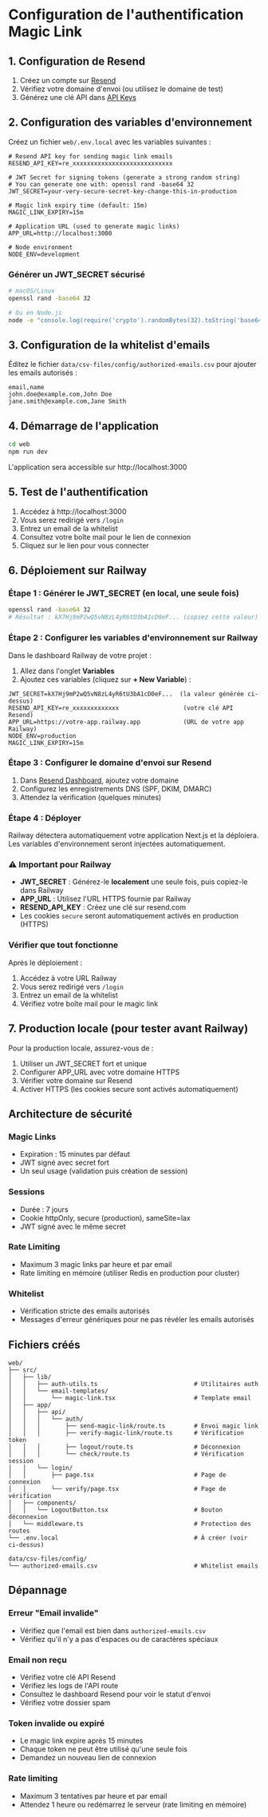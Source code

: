 # Configuration de l'authentification Magic Link

## 1. Configuration de Resend

1. Créez un compte sur [Resend](https://resend.com)
2. Vérifiez votre domaine d'envoi (ou utilisez le domaine de test)
3. Générez une clé API dans [API Keys](https://resend.com/api-keys)

## 2. Configuration des variables d'environnement

Créez un fichier `web/.env.local` avec les variables suivantes :

```env
# Resend API key for sending magic link emails
RESEND_API_KEY=re_xxxxxxxxxxxxxxxxxxxxxxxxxxxx

# JWT Secret for signing tokens (generate a strong random string)
# You can generate one with: openssl rand -base64 32
JWT_SECRET=your-very-secure-secret-key-change-this-in-production

# Magic link expiry time (default: 15m)
MAGIC_LINK_EXPIRY=15m

# Application URL (used to generate magic links)
APP_URL=http://localhost:3000

# Node environment
NODE_ENV=development
```

### Générer un JWT_SECRET sécurisé

```bash
# macOS/Linux
openssl rand -base64 32

# Ou en Node.js
node -e "console.log(require('crypto').randomBytes(32).toString('base64'))"
```

## 3. Configuration de la whitelist d'emails

Éditez le fichier `data/csv-files/config/authorized-emails.csv` pour ajouter les emails autorisés :

```csv
email,name
john.doe@example.com,John Doe
jane.smith@example.com,Jane Smith
```

## 4. Démarrage de l'application

```bash
cd web
npm run dev
```

L'application sera accessible sur http://localhost:3000

## 5. Test de l'authentification

1. Accédez à http://localhost:3000
2. Vous serez redirigé vers `/login`
3. Entrez un email de la whitelist
4. Consultez votre boîte mail pour le lien de connexion
5. Cliquez sur le lien pour vous connecter

## 6. Déploiement sur Railway

### Étape 1 : Générer le JWT_SECRET (en local, une seule fois)

```bash
openssl rand -base64 32
# Résultat : kX7Hj9mP2wQ5vN8zL4yR6tU3bA1cD0eF... (copiez cette valeur)
```

### Étape 2 : Configurer les variables d'environnement sur Railway

Dans le dashboard Railway de votre projet :

1. Allez dans l'onglet **Variables**
2. Ajoutez ces variables (cliquez sur **+ New Variable**) :

```
JWT_SECRET=kX7Hj9mP2wQ5vN8zL4yR6tU3bA1cD0eF...  (la valeur générée ci-dessus)
RESEND_API_KEY=re_xxxxxxxxxxxxx                  (votre clé API Resend)
APP_URL=https://votre-app.railway.app            (URL de votre app Railway)
NODE_ENV=production
MAGIC_LINK_EXPIRY=15m
```

### Étape 3 : Configurer le domaine d'envoi sur Resend

1. Dans [Resend Dashboard](https://resend.com/domains), ajoutez votre domaine
2. Configurez les enregistrements DNS (SPF, DKIM, DMARC)
3. Attendez la vérification (quelques minutes)

### Étape 4 : Déployer

Railway détectera automatiquement votre application Next.js et la déploiera. Les variables d'environnement seront injectées automatiquement.

### ⚠️ Important pour Railway

- **JWT_SECRET** : Générez-le **localement** une seule fois, puis copiez-le dans Railway
- **APP_URL** : Utilisez l'URL HTTPS fournie par Railway
- **RESEND_API_KEY** : Créez une clé sur resend.com
- Les cookies `secure` seront automatiquement activés en production (HTTPS)

### Vérifier que tout fonctionne

Après le déploiement :
1. Accédez à votre URL Railway
2. Vous serez redirigé vers `/login`
3. Entrez un email de la whitelist
4. Vérifiez votre boîte mail pour le magic link

## 7. Production locale (pour tester avant Railway)

Pour la production locale, assurez-vous de :

1. Utiliser un JWT_SECRET fort et unique
2. Configurer APP_URL avec votre domaine HTTPS
3. Vérifier votre domaine sur Resend
4. Activer HTTPS (les cookies secure sont activés automatiquement)

## Architecture de sécurité

### Magic Links
- Expiration : 15 minutes par défaut
- JWT signé avec secret fort
- Un seul usage (validation puis création de session)

### Sessions
- Durée : 7 jours
- Cookie httpOnly, secure (production), sameSite=lax
- JWT signé avec le même secret

### Rate Limiting
- Maximum 3 magic links par heure et par email
- Rate limiting en mémoire (utiliser Redis en production pour cluster)

### Whitelist
- Vérification stricte des emails autorisés
- Messages d'erreur génériques pour ne pas révéler les emails autorisés

## Fichiers créés

```
web/
├── src/
│   ├── lib/
│   │   ├── auth-utils.ts                           # Utilitaires auth
│   │   └── email-templates/
│   │       └── magic-link.tsx                      # Template email
│   ├── app/
│   │   ├── api/
│   │   │   └── auth/
│   │   │       ├── send-magic-link/route.ts        # Envoi magic link
│   │   │       ├── verify-magic-link/route.ts      # Vérification token
│   │   │       ├── logout/route.ts                 # Déconnexion
│   │   │       └── check/route.ts                  # Vérification session
│   │   └── login/
│   │       ├── page.tsx                            # Page de connexion
│   │       └── verify/page.tsx                     # Page de vérification
│   ├── components/
│   │   └── LogoutButton.tsx                        # Bouton déconnexion
│   └── middleware.ts                               # Protection des routes
└── .env.local                                      # À créer (voir ci-dessus)

data/csv-files/config/
└── authorized-emails.csv                           # Whitelist emails
```

## Dépannage

### Erreur "Email invalide"
- Vérifiez que l'email est bien dans `authorized-emails.csv`
- Vérifiez qu'il n'y a pas d'espaces ou de caractères spéciaux

### Email non reçu
- Vérifiez votre clé API Resend
- Vérifiez les logs de l'API route
- Consultez le dashboard Resend pour voir le statut d'envoi
- Vérifiez votre dossier spam

### Token invalide ou expiré
- Le magic link expire après 15 minutes
- Chaque token ne peut être utilisé qu'une seule fois
- Demandez un nouveau lien de connexion

### Rate limiting
- Maximum 3 tentatives par heure et par email
- Attendez 1 heure ou redémarrez le serveur (rate limiting en mémoire)

